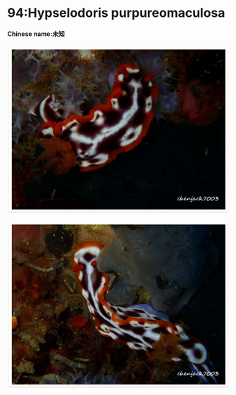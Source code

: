 # 94:Hypselodoris purpureomaculosa

#### Chinese name:未知

![](../../.gitbook/assets/hypselodoris-purpureomaculosa.jpg)

![](../../.gitbook/assets/hypselodoris-purpureomaculosa2.jpg)

